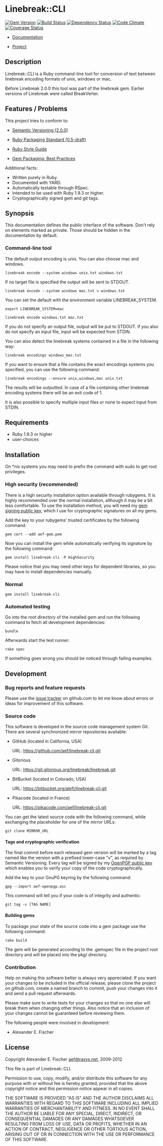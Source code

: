 Linebreak::CLI
==============

[![Gem Version](https://badge.fury.io/rb/linebreak-cli.png)](http://badge.fury.io/rb/linebreak-cli)
[![Build Status](https://secure.travis-ci.org/aef/linebreak-cli.png)](https://secure.travis-ci.org/aef/linebreak-cli)
[![Dependency Status](https://gemnasium.com/aef/linebreak-cli.png)](https://gemnasium.com/aef/linebreak-cli)
[![Code Climate](https://codeclimate.com/github/aef/linebreak-cli.png)](https://codeclimate.com/github/aef/linebreak-cli)
[![Coverage Status](https://coveralls.io/repos/aef/linebreak-cli/badge.png?branch=master)](https://coveralls.io/r/aef/linebreak-cli)

* [Documentation][docs]
* [Project][project]

   [docs]:    http://rdoc.info/github/aef/linebreak-cli/
   [project]: https://github.com/aef/linebreak-cli/

Description
-----------

Linebreak::CLI is a Ruby command-line tool for conversion of text
between linebreak encoding formats of unix, windows or mac.

Before Linebreak 2.0.0 this tool was part of the linebreak gem.
Earlier versions of Linebreak were called BreakVerter.

Features / Problems
-------------------

This project tries to conform to:

* [Semantic Versioning (2.0.0)][semver]
* [Ruby Packaging Standard (0.5-draft)][rps]
* [Ruby Style Guide][style]
* [Gem Packaging: Best Practices][gem]

   [semver]: http://semver.org/
   [rps]:    http://chneukirchen.github.com/rps/
   [style]:  https://github.com/bbatsov/ruby-style-guide
   [gem]:    http://weblog.rubyonrails.org/2009/9/1/gem-packaging-best-practices

Additional facts:

* Written purely in Ruby.
* Documented with YARD.
* Automatically testable through RSpec.
* Intended to be used with Ruby 1.9.3 or higher.
* Cryptographically signed gem and git tags.

Synopsis
--------

This documentation defines the public interface of the software. Don't rely
on elements marked as private. Those should be hidden in the documentation
by default.

### Command-line tool

The default output encoding is unix. You can also choose mac and windows.

    linebreak encode --system windows unix.txt windows.txt

If no target file is specified the output will be sent to STDOUT.

    linebreak encode --system windows mac.txt > windows.txt

You can set the default with the environment variable LINEBREAK_SYSTEM.

    export LINEBREAK_SYSTEM=mac

    linebreak encode windows.txt mac.txt

If you do not specify an output file, output will be put to STDOUT. If you also
do not specify an input file, input will be expected from STDIN.

You can also detect the linebreak systems contained in a file in the following
way:

    linebreak encodings windows_mac.txt

If you want to ensure that a file contains the exact encodings systems you
specified, you can use the following command:

    linebreak encodings --ensure unix,windows,mac unix.txt

The results will be outputted. In case of a file containing other linebreak
encoding systems there will be an exit code of 1.

It is also possible to specify multiple input files or none to expect input from
STDIN.

Requirements
------------

* Ruby 1.9.3 or higher
* user-choices

Installation
------------

On *nix systems you may need to prefix the command with sudo to get root
privileges.

### High security (recommended)

There is a high security installation option available through rubygems. It is
highly recommended over the normal installation, although it may be a bit less
comfortable. To use the installation method, you will need my [gem signing
public key][gemkey], which I use for cryptographic signatures on all my gems.

Add the key to your rubygems' trusted certificates by the following command:

    gem cert --add aef-gem.pem

Now you can install the gem while automatically verifying its signature by the
following command:

    gem install linebreak-cli -P HighSecurity

Please notice that you may need other keys for dependent libraries, so you may
have to install dependencies manually.

   [gemkey]: https://aef.name/crypto/aef-gem.pem

### Normal

    gem install linebreak-cli

### Automated testing

Go into the root directory of the installed gem and run the following command
to fetch all development dependencies:

    bundle

Afterwards start the test runner:

    rake spec

If something goes wrong you should be noticed through failing examples.

Development
-----------

### Bug reports and feature requests

Please use the [issue tracker][issues] on github.com to let me know about errors
or ideas for improvement of this software.

   [issues]: https://github.com/aef/linebreak-cli/issues/

### Source code

This software is developed in the source code management system Git. There are
several synchronized mirror repositories available:

* GitHub (located in California, USA)
    
    URL: https://github.com/aef/linebreak-cli.git

* Gitorious
    
    URL: https://git.gitorious.org/linebreak/linebreak.git

* BitBucket (located in Colorado, USA)
    
    URL: https://bitbucket.org/alefi/linebreak-cli.git

* Pikacode (located in France)

    URL: https://pikacode.com/aef/linebreak-cli.git

You can get the latest source code with the following command, while
exchanging the placeholder for one of the mirror URLs:

    git clone MIRROR_URL

#### Tags and cryptographic verification

The final commit before each released gem version will be marked by a tag
named like the version with a prefixed lower-case "v", as required by Semantic
Versioning. Every tag will be signed by my [OpenPGP public key][openpgp] which
enables you to verify your copy of the code cryptographically.

   [openpgp]: https://aef.name/crypto/aef-openpgp.asc

Add the key to your GnuPG keyring by the following command:

    gpg --import aef-openpgp.asc

This command will tell you if your code is of integrity and authentic:

    git tag -v [TAG NAME]

#### Building gems

To package your state of the source code into a gem package use the following
command:

    rake build

The gem will be generated according to the .gemspec file in the project root
directory and will be placed into the pkg/ directory.

### Contribution

Help on making this software better is always very appreciated. If you want
your changes to be included in the official release, please clone the project
on github.com, create a named branch to commit, push your changes into it and
send a pull request afterwards.

Please make sure to write tests for your changes so that no one else will break
them when changing other things. Also notice that an inclusion of your changes
cannot be guaranteed before reviewing them.

The following people were involved in development:

- Alexander E. Fischer

License
-------

Copyright Alexander E. Fischer <aef@raxys.net>, 2009-2012

This file is part of Linebreak::CLI.

Permission to use, copy, modify, and/or distribute this software for any
purpose with or without fee is hereby granted, provided that the above
copyright notice and this permission notice appear in all copies.

THE SOFTWARE IS PROVIDED "AS IS" AND THE AUTHOR DISCLAIMS ALL WARRANTIES WITH
REGARD TO THIS SOFTWARE INCLUDING ALL IMPLIED WARRANTIES OF MERCHANTABILITY AND
FITNESS. IN NO EVENT SHALL THE AUTHOR BE LIABLE FOR ANY SPECIAL, DIRECT,
INDIRECT, OR CONSEQUENTIAL DAMAGES OR ANY DAMAGES WHATSOEVER RESULTING FROM
LOSS OF USE, DATA OR PROFITS, WHETHER IN AN ACTION OF CONTRACT, NEGLIGENCE OR
OTHER TORTIOUS ACTION, ARISING OUT OF OR IN CONNECTION WITH THE USE OR
PERFORMANCE OF THIS SOFTWARE.
